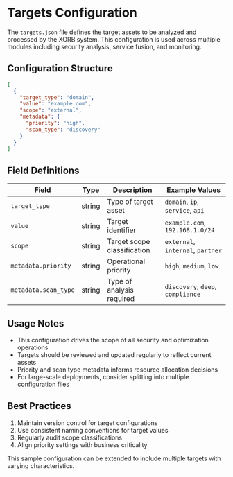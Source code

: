 #  Targets Configuration

The `targets.json` file defines the target assets to be analyzed and processed by the XORB system. This configuration is used across multiple modules including security analysis, service fusion, and monitoring.

##  Configuration Structure

```json
[
  {
    "target_type": "domain",
    "value": "example.com",
    "scope": "external",
    "metadata": {
      "priority": "high",
      "scan_type": "discovery"
    }
  }
]
```

##  Field Definitions

| Field | Type | Description | Example Values |
|-------|------|-------------|----------------|
| `target_type` | string | Type of target asset | `domain`, `ip`, `service`, `api` |
| `value` | string | Target identifier | `example.com`, `192.168.1.0/24` |
| `scope` | string | Target scope classification | `external`, `internal`, `partner` |
| `metadata.priority` | string | Operational priority | `high`, `medium`, `low` |
| `metadata.scan_type` | string | Type of analysis required | `discovery`, `deep`, `compliance` |

##  Usage Notes
- This configuration drives the scope of all security and optimization operations
- Targets should be reviewed and updated regularly to reflect current assets
- Priority and scan type metadata informs resource allocation decisions
- For large-scale deployments, consider splitting into multiple configuration files

##  Best Practices
1. Maintain version control for target configurations
2. Use consistent naming conventions for target values
3. Regularly audit scope classifications
4. Align priority settings with business criticality

This sample configuration can be extended to include multiple targets with varying characteristics.